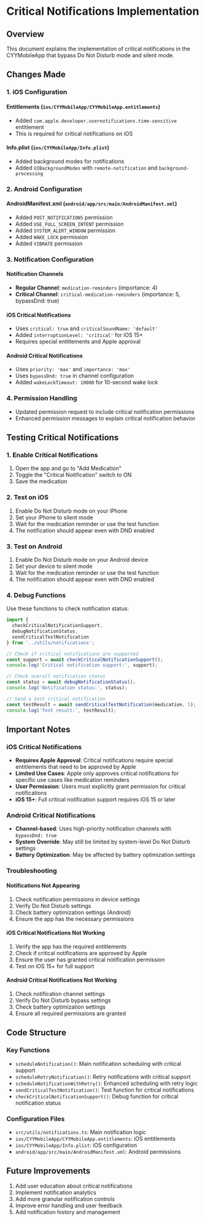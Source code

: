 # Critical Notifications Implementation

## Overview
This document explains the implementation of critical notifications in the CYYMobileApp that bypass Do Not Disturb mode and silent mode.

## Changes Made

### 1. iOS Configuration

#### Entitlements (`ios/CYYMobileApp/CYYMobileApp.entitlements`)
- Added `com.apple.developer.usernotifications.time-sensitive` entitlement
- This is required for critical notifications on iOS

#### Info.plist (`ios/CYYMobileApp/Info.plist`)
- Added background modes for notifications
- Added `UIBackgroundModes` with `remote-notification` and `background-processing`

### 2. Android Configuration

#### AndroidManifest.xml (`android/app/src/main/AndroidManifest.xml`)
- Added `POST_NOTIFICATIONS` permission
- Added `USE_FULL_SCREEN_INTENT` permission
- Added `SYSTEM_ALERT_WINDOW` permission
- Added `WAKE_LOCK` permission
- Added `VIBRATE` permission

### 3. Notification Configuration

#### Notification Channels
- **Regular Channel**: `medication-reminders` (importance: 4)
- **Critical Channel**: `critical-medication-reminders` (importance: 5, bypassDnd: true)

#### iOS Critical Notifications
- Uses `critical: true` and `criticalSoundName: 'default'`
- Added `interruptionLevel: 'critical'` for iOS 15+
- Requires special entitlements and Apple approval

#### Android Critical Notifications
- Uses `priority: 'max'` and `importance: 'max'`
- Uses `bypassDnd: true` in channel configuration
- Added `wakeLockTimeout: 10000` for 10-second wake lock

### 4. Permission Handling
- Updated permission request to include critical notification permissions
- Enhanced permission messages to explain critical notification behavior

## Testing Critical Notifications

### 1. Enable Critical Notifications
1. Open the app and go to "Add Medication"
2. Toggle the "Critical Notification" switch to ON
3. Save the medication

### 2. Test on iOS
1. Enable Do Not Disturb mode on your iPhone
2. Set your iPhone to silent mode
3. Wait for the medication reminder or use the test function
4. The notification should appear even with DND enabled

### 3. Test on Android
1. Enable Do Not Disturb mode on your Android device
2. Set your device to silent mode
3. Wait for the medication reminder or use the test function
4. The notification should appear even with DND enabled

### 4. Debug Functions
Use these functions to check notification status:

```javascript
import { 
  checkCriticalNotificationSupport, 
  debugNotificationStatus,
  sendCriticalTestNotification 
} from '../utils/notifications';

// Check if critical notifications are supported
const support = await checkCriticalNotificationSupport();
console.log('Critical notification support:', support);

// Check overall notification status
const status = await debugNotificationStatus();
console.log('Notification status:', status);

// Send a test critical notification
const testResult = await sendCriticalTestNotification(medication, 5);
console.log('Test result:', testResult);
```

## Important Notes

### iOS Critical Notifications
- **Requires Apple Approval**: Critical notifications require special entitlements that need to be approved by Apple
- **Limited Use Cases**: Apple only approves critical notifications for specific use cases like medication reminders
- **User Permission**: Users must explicitly grant permission for critical notifications
- **iOS 15+**: Full critical notification support requires iOS 15 or later

### Android Critical Notifications
- **Channel-based**: Uses high-priority notification channels with `bypassDnd: true`
- **System Override**: May still be limited by system-level Do Not Disturb settings
- **Battery Optimization**: May be affected by battery optimization settings

### Troubleshooting

#### Notifications Not Appearing
1. Check notification permissions in device settings
2. Verify Do Not Disturb settings
3. Check battery optimization settings (Android)
4. Ensure the app has the necessary permissions

#### iOS Critical Notifications Not Working
1. Verify the app has the required entitlements
2. Check if critical notifications are approved by Apple
3. Ensure the user has granted critical notification permission
4. Test on iOS 15+ for full support

#### Android Critical Notifications Not Working
1. Check notification channel settings
2. Verify Do Not Disturb bypass settings
3. Check battery optimization settings
4. Ensure all required permissions are granted

## Code Structure

### Key Functions
- `scheduleNotification()`: Main notification scheduling with critical support
- `scheduleRetryNotification()`: Retry notifications with critical support
- `scheduleNotificationWithRetry()`: Enhanced scheduling with retry logic
- `sendCriticalTestNotification()`: Test function for critical notifications
- `checkCriticalNotificationSupport()`: Debug function for critical notification status

### Configuration Files
- `src/utils/notifications.ts`: Main notification logic
- `ios/CYYMobileApp/CYYMobileApp.entitlements`: iOS entitlements
- `ios/CYYMobileApp/Info.plist`: iOS configuration
- `android/app/src/main/AndroidManifest.xml`: Android permissions

## Future Improvements
1. Add user education about critical notifications
2. Implement notification analytics
3. Add more granular notification controls
4. Improve error handling and user feedback
5. Add notification history and management